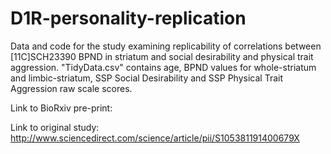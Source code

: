 # D1R-personality-replication
Data and code for the study examining replicability of correlations between [11C]SCH23390 BPND in striatum and social desirability and physical trait aggression. "TidyData.csv" contains age, BPND values for whole-striatum and limbic-striatum, SSP Social Desirability and SSP Physical Trait Aggression raw scale scores.  

Link to BioRxiv pre-print: 

Link to original study: http://www.sciencedirect.com/science/article/pii/S105381191400679X


